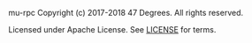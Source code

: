 mu-rpc
Copyright (c) 2017-2018 47 Degrees.  All rights reserved.

Licensed under Apache License. See [LICENSE](LICENSE) for terms.